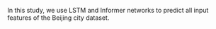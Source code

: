 In this study, we use LSTM and Informer networks to predict all input features of the Beijing city dataset.

